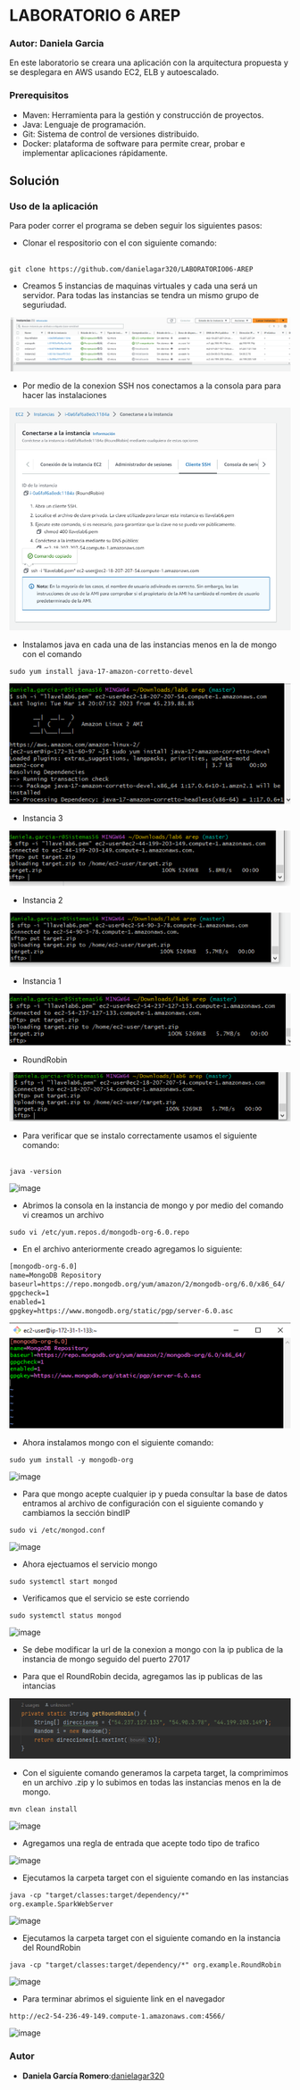 # LABORATORIO 6 AREP

### Autor: Daniela Garcia 

En este laboratorio se creara una aplicación con la arquitectura propuesta y se desplegara en AWS usando EC2, ELB y autoescalado.




### Prerequisitos
* Maven: Herramienta para la gestión y construcción de proyectos.
* Java: Lenguaje de programación.
* Git: Sistema de control de versiones distribuido.
* Docker: plataforma de software para permite crear, probar e implementar aplicaciones rápidamente.

## Solución


### Uso de la aplicación

Para poder correr el programa se deben seguir los siguientes pasos:
* Clonar el respositorio con el con siguiente comando:

```

git clone https://github.com/danielagar320/LABORATORIO06-AREP

```
* Creamos 5 instancias de maquinas virtuales y cada una será un servidor. Para todas las instancias se tendra un mismo grupo de seguriudad. 

![](img/img.png)

* Por medio de la conexion SSH nos conectamos a la consola para para hacer las instalaciones

![](img/img_2.png)


* Instalamos java en cada una de las instancias menos en la de mongo con el comando

```
sudo yum install java-17-amazon-corretto-devel

```

![](img/img_4.png)

* Instancia 3

![](img/img_5.png)

* Instancia 2

![](img/img_6.png)
* Instancia 1

![](img/img_7.png)

* RoundRobin

![](img/img_8.png)

* Para verificar que se instalo correctamente usamos el siguiente comando:

```

java -version

```

![image](https://user-images.githubusercontent.com/111092204/225782257-c507d3ad-7df4-41e4-acc2-bda73745533e.png)

* Abrimos la consola en la instancia de mongo y por medio del comando vi creamos un archivo

```
sudo vi /etc/yum.repos.d/mongodb-org-6.0.repo

```

* En el archivo anteriormente creado agregamos lo siguiente:

```
[mongodb-org-6.0]
name=MongoDB Repository
baseurl=https://repo.mongodb.org/yum/amazon/2/mongodb-org/6.0/x86_64/
gpgcheck=1
enabled=1
gpgkey=https://www.mongodb.org/static/pgp/server-6.0.asc

```

![](img/img_10.png)

* Ahora instalamos mongo con el siguiente comando:

```
sudo yum install -y mongodb-org

```

![image](https://user-images.githubusercontent.com/111092204/225783397-36b4fefc-36b1-496f-81f6-7bc052ab9e80.png)

* Para que mongo acepte cualquier ip y pueda consultar la base de datos entramos al archivo de configuración con el siguiente comando y cambiamos la sección bindIP

```
sudo vi /etc/mongod.conf

```

![image](https://user-images.githubusercontent.com/111092204/225783961-7bb18af0-6a5a-4859-8ad1-8e9e009ef232.png)

* Ahora ejectuamos el servicio mongo

```
sudo systemctl start mongod

```

* Verificamos que el servicio se este corriendo

```
sudo systemctl status mongod

```

![image](https://user-images.githubusercontent.com/111092204/225784527-d89582a7-22eb-492a-aeb9-e8447f116b4d.png)

* Se debe modificar la url de la conexion a mongo con la ip publica de la instancia de mongo seguido del puerto 27017

* Para que el RoundRobin decida, agregamos las ip publicas de las intancias 

![](img/img9.png)

* Con el siguiente comando generamos la carpeta target, la comprimimos en un archivo .zip y lo subimos en todas las instancias menos en la de mongo. 

```
mvn clean install

```
![image](https://user-images.githubusercontent.com/111092204/225787356-e28e8c06-fbe5-4a0d-a8b1-16c7bbc8a712.png)

* Agregamos una regla de entrada que acepte todo tipo de trafico

![image](https://user-images.githubusercontent.com/111092204/225789050-be64c832-57a1-4866-98c5-c788cdc27999.png)


* Ejecutamos la carpeta target con el siguiente comando en las instancias 

```
java -cp "target/classes:target/dependency/*" org.example.SparkWebServer

```

![image](https://user-images.githubusercontent.com/111092204/225787956-30b18d9f-7671-45aa-874a-9d98d3e4cb10.png)

* Ejecutamos la carpeta target con el siguiente comando en la instancia del RoundRobin

```
java -cp "target/classes:target/dependency/*" org.example.RoundRobin

```

![image](https://user-images.githubusercontent.com/111092204/225788395-cac800c8-6627-46ff-af12-80d72afea481.png)

* Para terminar abrimos el siguiente link en el navegador 

```
http://ec2-54-236-49-149.compute-1.amazonaws.com:4566/

```

![image](https://user-images.githubusercontent.com/111092204/225791951-dd7c389d-d92a-4326-9e15-31f5ea524b64.png)











### Autor

* **Daniela García Romero**:[danielagar320](https://github.com/danielagar320)
